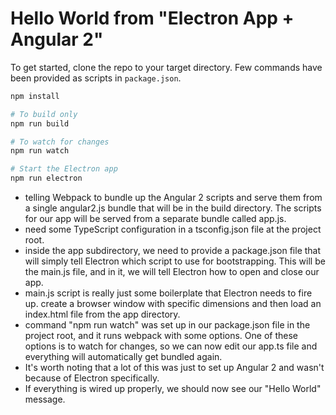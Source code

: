 # Hello World from "Electron App + Angular 2"

To get started, clone the repo to your target directory. Few commands have been provided as scripts in `package.json`.

```bash
npm install

# To build only
npm run build

# To watch for changes
npm run watch

# Start the Electron app
npm run electron
```
* telling Webpack to bundle up the Angular 2 scripts and serve them from a single angular2.js bundle that will be in the build directory. The scripts for our app will be served from a separate bundle called app.js.
* need some TypeScript configuration in a tsconfig.json file at the project root.
* inside the app subdirectory, we need to provide a package.json file that will simply tell Electron which script to use for bootstrapping. This will be the main.js file, and in it, we will tell Electron how to open and close our app.
* main.js script is really just some boilerplate that Electron needs to fire up. create a browser window with specific dimensions and then load an index.html file from the app directory.
* command "npm run watch" was set up in our package.json file in the project root, and it runs webpack with some options. One of these options is to watch for changes, so we can now edit our app.ts file and everything will automatically get bundled again.
* It's worth noting that a lot of this was just to set up Angular 2 and wasn't because of Electron specifically. 
* If everything is wired up properly, we should now see our "Hello World" message.
